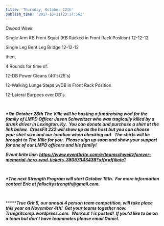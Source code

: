 ```yaml
---
title: 'Thursday, October 12th'
publish_time: '2017-10-11T23:57:56Z'
---
```


*Deload Week*

Single Arm KB Front Squat (KB Racked in Front Rack Position) 12-12-12

Single Leg Bent Leg Bridge 12-12-12

then,

4 Rounds for time of:

12-DB Power Cleans (40's/25's)

12-Walking Lunge Steps w/DB in Front Rack Position

12-Lateral Burpees over DB's

 

***\*On October 28th The Ville will be hosting a fundraising wod for the
family of LMPD Officer Jason Schweitzer who was tragically killed by a
drunk driver in Lexington, Ky.  You can donate and purchase a shirt at
the link below.  CrossFit 222 will show up as the host but you can
choose your shirt size and our location when checking out.  The shirts
will be brought to The Ville for you.  Please sign up soon and show your
support for one of our LMPD officers and his family!***

***Event brite
link: <https://www.eventbrite.com/e/teamschweitzforever-memorial-hero-wod-tickets-38057643436?aff=affiliate1>***

 

***\*The next Strength Program will start October 15th.  For more
information contact Eric at fallscitystrength\@gmail.com.***

 

***\*****True Grit 5, our annual 4 person team competition, will take
place this year on November 4th!  Get your teams together now.
Truegritcomp.wordpress.com.  Workout 1 is posted!  If you'd like to be
on a team but don't have teammates please email Daniel.***
